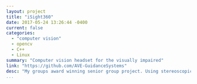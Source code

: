 ```yaml
---
layout: project
title: "iSight360"
date: 2017-05-24 13:26:44 -0400
current: false
categories: 
  - "computer vision"
  - opencv
  - C++
  - Linux
summary: "Computer vision headset for the visually impaired"
link: "https://github.com/AVE-GuidanceSystems"
desc: "My groups award winning senior group project. Using stereoscopic cameras we user opencv libraries to calculate distance and alert users of obstacles in their immediate vicinity. The device also uses facial recognition to detect nearby people"
...
```

